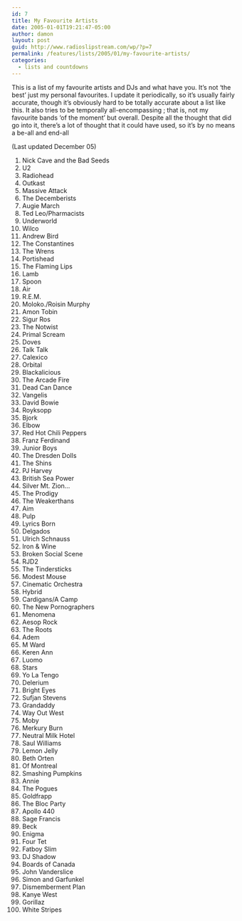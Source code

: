 ```yaml
---
id: 7
title: My Favourite Artists
date: 2005-01-01T19:21:47-05:00
author: damon
layout: post
guid: http://www.radioslipstream.com/wp/?p=7
permalink: /features/lists/2005/01/my-favourite-artists/
categories:
  - lists and countdowns
---
```

This is a list of my favourite artists and DJs and what have you. It’s not ‘the best’ just my personal favourites. I update it periodically, so it’s usually fairly accurate, though it’s obviously hard to be totally accurate about a list like this. It also tries to be temporally all-encompassing ; that is, not my favourite bands ‘of the moment’ but overall. Despite all the thought that did go into it, there’s a lot of thought that it could have used, so it’s by no means a be-all and end-all

(Last updated December 05)

1. Nick Cave and the Bad Seeds  
2. U2  
3. Radiohead  
4. Outkast  
5. Massive Attack  
6. The Decemberists  
7. Augie March  
8. Ted Leo/Pharmacists  
9. Underworld  
10. Wilco  
11. Andrew Bird  
12. The Constantines  
13. The Wrens  
14. Portishead  
15. The Flaming Lips  
16. Lamb  
17. Spoon  
18. Air  
19. R.E.M.  
20. Moloko./Roisin Murphy  
21. Amon Tobin  
22. Sigur Ros  
23. The Notwist  
24. Primal Scream  
25. Doves  
26. Talk Talk  
27. Calexico  
28. Orbital  
29. Blackalicious  
30. The Arcade Fire  
31. Dead Can Dance  
32. Vangelis  
33. David Bowie  
34. Royksopp  
35. Bjork  
36. Elbow  
37. Red Hot Chili Peppers  
38. Franz Ferdinand  
39. Junior Boys  
40. The Dresden Dolls  
41. The Shins  
42. PJ Harvey  
43. British Sea Power  
44. Silver Mt. Zion…  
45. The Prodigy  
46. The Weakerthans  
47. Aim  
48. Pulp  
49. Lyrics Born  
50. Delgados  
51. Ulrich Schnauss  
52. Iron & Wine  
53. Broken Social Scene  
54. RJD2  
55. The Tindersticks  
56. Modest Mouse  
57. Cinematic Orchestra  
58. Hybrid  
59. Cardigans/A Camp  
60. The New Pornographers  
61. Menomena  
62. Aesop Rock  
63. The Roots  
64. Adem  
65. M Ward  
66. Keren Ann  
67. Luomo  
68. Stars  
69. Yo La Tengo  
70. Delerium  
71. Bright Eyes  
72. Sufjan Stevens  
73. Grandaddy  
74. Way Out West  
75. Moby  
76. Merkury Burn  
77. Neutral Milk Hotel  
78. Saul Williams  
79. Lemon Jelly  
80. Beth Orten  
81. Of Montreal  
82. Smashing Pumpkins  
83. Annie  
84. The Pogues  
85. Goldfrapp  
86. The Bloc Party  
87. Apollo 440  
88. Sage Francis  
89. Beck  
90. Enigma  
91. Four Tet  
92. Fatboy Slim  
93. DJ Shadow  
94. Boards of Canada  
95. John Vanderslice  
96. Simon and Garfunkel  
97. Dismemberment Plan  
98. Kanye West  
99. Gorillaz  
100. White Stripes